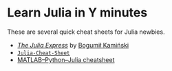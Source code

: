 # Learn Julia in Y minutes

These are several quick cheat sheets for Julia newbies.

- [*The Julia Express*](http://bogumilkaminski.pl/files/julia_express.pdf) by
  [Bogumił Kamiński](http://bogumilkaminski.pl/)
- [`Julia-Cheat-Sheet`](https://juliadocs.github.io/Julia-Cheat-Sheet/)
- [MATLAB–Python–Julia cheatsheet](https://cheatsheets.quantecon.org/index.html)
